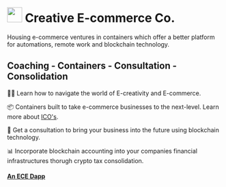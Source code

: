 #  <img src="https://user-images.githubusercontent.com/61543012/194781593-4dd309ce-afee-437b-8538-69ef5cbe42db.png" height="35" width="35" align-items="center" justify-content="center" /> Creative E-commerce Co.
Housing e-commerce ventures in containers which offer a better platform for automations, remote work and blockchain technology.

## Coaching - Containers - Consultation - Consolidation

🧑‍🏫 Learn how to navigate the world of E-creativity and E-commerce.

📦 Containers built to take e-commerce businesses to the next-level. Learn more about [ICO's]().

📑 Get a consultation to bring your business into the future using blockchain technology.

📊 Incorporate blockchain accounting into your companies financial infrastructures thorugh crypto tax consolidation.

#### [An ECE Dapp](https://github.com/eliascharlese)
